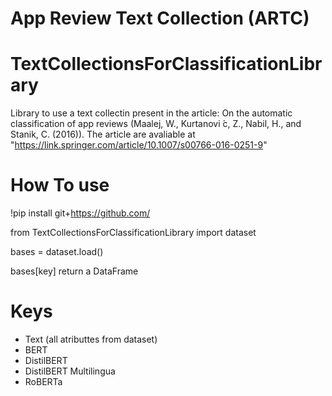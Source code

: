 # App Review Text Collection (ARTC)

# TextCollectionsForClassificationLibrary
Library to use a text collectin present in the article: On the automatic classification of app reviews (Maalej, W., Kurtanovi ́c, Z., Nabil, H., and Stanik, C. (2016)). The article are avaliable at "https://link.springer.com/article/10.1007/s00766-016-0251-9"

# How To use

!pip install git+https://github.com/

from TextCollectionsForClassificationLibrary import dataset

bases = dataset.load()

bases[key] return a DataFrame

# Keys
- Text (all atributtes from dataset)
- BERT
- DistilBERT
- DistilBERT Multilingua
- RoBERTa
